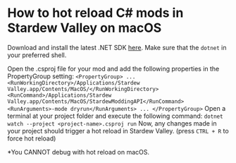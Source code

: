 # How to hot reload C# mods in Stardew Valley on macOS
Download and install the latest .NET SDK [here](https://dotnet.microsoft.com/en-us/download).
Make sure that the `dotnet` in your preferred shell.

Open the .csproj file for your mod and add the following properties in the PropertyGroup setting:
     `<PropertyGroup>
        ...
        <RunWorkingDirectory>/Applications/Stardew Valley.app/Contents/MacOS/</RunWorkingDirectory>
        <RunCommand>/Applications/Stardew Valley.app/Contents/MacOS/StardewModdingAPI</RunCommand>
        <RunArguments>-mode dryrun</RunArguments>
        ...
      </PropertyGroup>`
Open a terminal at your project folder and execute the following command:
     `dotnet watch --project <project-name>.csproj run`
Now, any changes made in your project should trigger a hot reload in Stardew Valley. (press `CTRL + R` to force hot reload)

*You CANNOT debug with hot reload on macOS.
